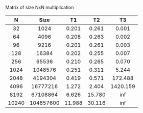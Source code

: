 Matrix of size NxN multiplication 

| N      | Size      | T1     | T2     | T3       |
|:------:|:---------:|:------:|:------:|:--------:|
| 32     | 1024      | 0.201  | 0.261  | 0.001    |
| 64     | 4096      | 0.208  | 0.263  | 0.002    |
| 96     | 9216      | 0.201  | 0.261  | 0.003    |
| 128    | 16384     | 0.202  | 0.255  | 0.007    |
| 256    | 65536     | 0.210  | 0.265  | 0.070    |
| 1024   | 1048576   | 0.251  | 0.311  | 5.244    |
| 2048   | 4194304   | 0.419  | 0.571  | 172.488  |
| 4096   | 16777216  | 1.272  | 2.404  | 1420.159 |
| 8192   | 67108864  | 6.626  | 15.780 | inf      |
| 10240  | 104857600 | 11.988 | 30.116 | inf      |
